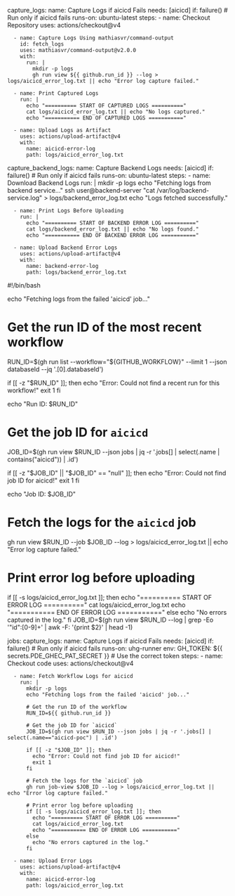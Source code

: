 
  capture_logs:
    name: Capture Logs if aicicd Fails
    needs: [aicicd]
    if: failure()  # Run only if aicicd fails
    runs-on: ubuntu-latest
    steps:
      - name: Checkout Repository
        uses: actions/checkout@v4

      - name: Capture Logs Using mathiasvr/command-output
        id: fetch_logs
        uses: mathiasvr/command-output@v2.0.0
        with:
          run: |
            mkdir -p logs
            gh run view ${{ github.run_id }} --log > logs/aicicd_error_log.txt || echo "Error log capture failed."

      - name: Print Captured Logs
        run: |
          echo "========== START OF CAPTURED LOGS =========="
          cat logs/aicicd_error_log.txt || echo "No logs captured."
          echo "=========== END OF CAPTURED LOGS ==========="

      - name: Upload Logs as Artifact
        uses: actions/upload-artifact@v4
        with:
          name: aicicd-error-log
          path: logs/aicicd_error_log.txt



  capture_backend_logs:
    name: Capture Backend Logs
    needs: [aicicd]
    if: failure()  # Run only if aicicd fails
    runs-on: ubuntu-latest
    steps:
      - name: Download Backend Logs
        run: |
          mkdir -p logs
          echo "Fetching logs from backend service..."
          ssh user@backend-server "cat /var/log/backend-service.log" > logs/backend_error_log.txt
          echo "Logs fetched successfully."

      - name: Print Logs Before Uploading
        run: |
          echo "========== START OF BACKEND ERROR LOG =========="
          cat logs/backend_error_log.txt || echo "No logs found."
          echo "=========== END OF BACKEND ERROR LOG ==========="

      - name: Upload Backend Error Logs
        uses: actions/upload-artifact@v4
        with:
          name: backend-error-log
          path: logs/backend_error_log.txt




#!/bin/bash

echo "Fetching logs from the failed 'aicicd' job..."

# Get the run ID of the most recent workflow
RUN_ID=$(gh run list --workflow="${GITHUB_WORKFLOW}" --limit 1 --json databaseId --jq '.[0].databaseId')

if [[ -z "$RUN_ID" ]]; then
  echo "Error: Could not find a recent run for this workflow!"
  exit 1
fi

echo "Run ID: $RUN_ID"

# Get the job ID for `aicicd`
JOB_ID=$(gh run view $RUN_ID --json jobs | jq -r '.jobs[] | select(.name | contains("aicicd")) | .id')

if [[ -z "$JOB_ID" || "$JOB_ID" == "null" ]]; then
  echo "Error: Could not find job ID for aicicd!"
  exit 1
fi

echo "Job ID: $JOB_ID"

# Fetch the logs for the `aicicd` job
gh run view $RUN_ID --job $JOB_ID --log > logs/aicicd_error_log.txt || echo "Error log capture failed."

# Print error log before uploading
if [[ -s logs/aicicd_error_log.txt ]]; then
  echo "========== START OF ERROR LOG =========="
  cat logs/aicicd_error_log.txt
  echo "=========== END OF ERROR LOG ==========="
else
  echo "No errors captured in the log."
fi
JOB_ID=$(gh run view $RUN_ID --log | grep -Eo '"id":[0-9]+' | awk -F: '{print $2}' | head -1)

jobs:
  capture_logs:
    name: Capture Logs if aicicd Fails
    needs: [aicicd]
    if: failure()  # Run only if aicicd fails
    runs-on: uhg-runner
    env:
      GH_TOKEN: ${{ secrets.PDE_GHEC_PAT_SECRET }}  # Use the correct token
    steps:
      - name: Checkout code
        uses: actions/checkout@v4

      - name: Fetch Workflow Logs for aicicd
        run: |
          mkdir -p logs
          echo "Fetching logs from the failed 'aicicd' job..."
          
          # Get the run ID of the workflow
          RUN_ID=${{ github.run_id }}

          # Get the job ID for `aicicd`
          JOB_ID=$(gh run view $RUN_ID --json jobs | jq -r '.jobs[] | select(.name=="aicicd-poc") | .id')

          if [[ -z "$JOB_ID" ]]; then
            echo "Error: Could not find job ID for aicicd!"
            exit 1
          fi

          # Fetch the logs for the `aicicd` job
          gh run job-view $JOB_ID --log > logs/aicicd_error_log.txt || echo "Error log capture failed."

          # Print error log before uploading
          if [[ -s logs/aicicd_error_log.txt ]]; then
            echo "========== START OF ERROR LOG =========="
            cat logs/aicicd_error_log.txt
            echo "=========== END OF ERROR LOG ==========="
          else
            echo "No errors captured in the log."
          fi

      - name: Upload Error Logs
        uses: actions/upload-artifact@v4
        with:
          name: aicicd-error-log
          path: logs/aicicd_error_log.txt
